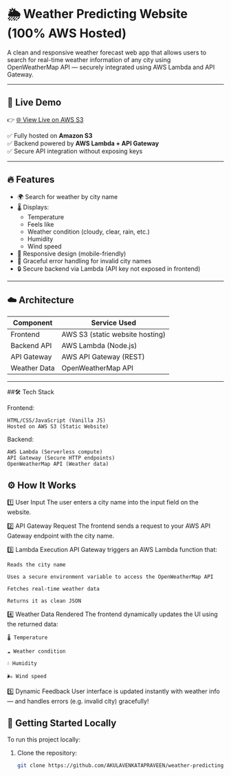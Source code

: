 # 🌦️ Weather Predicting Website (100% AWS Hosted)

A clean and responsive weather forecast web app that allows users to search for real-time weather information of any city using OpenWeatherMap API — securely integrated using AWS Lambda and API Gateway.

---

## 🔗 Live Demo

👉 [🌐 View Live on AWS S3](http://weather-app-praveen.s3-website.ap-south-1.amazonaws.com)

✅ Fully hosted on **Amazon S3**  
✅ Backend powered by **AWS Lambda + API Gateway**  
✅ Secure API integration without exposing keys

---

## 🔥 Features

- 🌍 Search for weather by city name
- 🌡️ Displays:
  - Temperature
  - Feels like
  - Weather condition (cloudy, clear, rain, etc.)
  - Humidity
  - Wind speed
- 📱 Responsive design (mobile-friendly)
- 🚫 Graceful error handling for invalid city names
- 🔒 Secure backend via Lambda (API key not exposed in frontend)

---

## ☁️ Architecture

| Component    | Service Used         |
|--------------|----------------------|
| Frontend     | AWS S3 (static website hosting) |
| Backend API  | AWS Lambda (Node.js) |
| API Gateway  | AWS API Gateway (REST) |
| Weather Data | OpenWeatherMap API   |

---


##🛠️ Tech Stack

Frontend:

    HTML/CSS/JavaScript (Vanilla JS)
    Hosted on AWS S3 (Static Website)

Backend:

    AWS Lambda (Serverless compute)
    API Gateway (Secure HTTP endpoints)
    OpenWeatherMap API (Weather data)


## ⚙️ How It Works

1️⃣ User Input
The user enters a city name into the input field on the website.

2️⃣ API Gateway Request
The frontend sends a request to your AWS API Gateway endpoint with the city name.

3️⃣ Lambda Execution
API Gateway triggers an AWS Lambda function that:

    Reads the city name

    Uses a secure environment variable to access the OpenWeatherMap API

    Fetches real-time weather data

    Returns it as clean JSON

4️⃣ Weather Data Rendered
The frontend dynamically updates the UI using the returned data:

    🌡️ Temperature

    ☁️ Weather condition

    💧 Humidity

    🌬️ Wind speed

5️⃣ Dynamic Feedback
User interface is updated instantly with weather info — and handles errors (e.g. invalid city) gracefully!


## 🚀 Getting Started Locally

To run this project locally:

1. Clone the repository:
   ```bash
   git clone https://github.com/AKULAVENKATAPRAVEEN/weather-predicting-website.git
